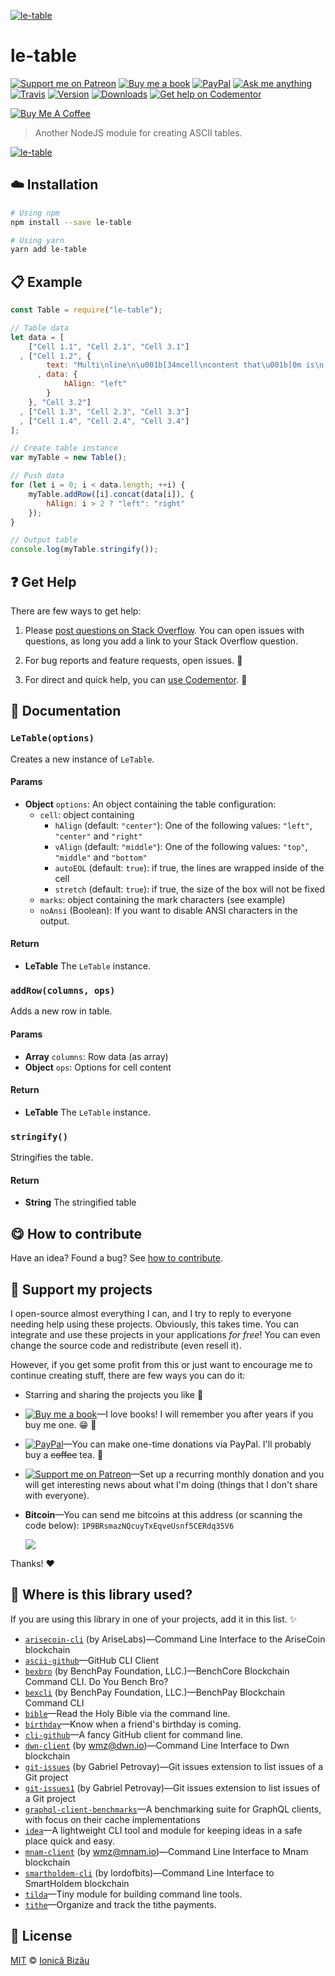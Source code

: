 <!-- Please do not edit this file. Edit the `blah` field in the `package.json` instead. If in doubt, open an issue. -->


[![le-table](http://i.imgur.com/BKXaFAa.png)](#)

# le-table

 [![Support me on Patreon][badge_patreon]][patreon] [![Buy me a book][badge_amazon]][amazon] [![PayPal][badge_paypal_donate]][paypal-donations] [![Ask me anything](https://img.shields.io/badge/ask%20me-anything-1abc9c.svg)](https://github.com/IonicaBizau/ama) [![Travis](https://img.shields.io/travis/IonicaBizau/le-table.svg)](https://travis-ci.org/IonicaBizau/le-table/) [![Version](https://img.shields.io/npm/v/le-table.svg)](https://www.npmjs.com/package/le-table) [![Downloads](https://img.shields.io/npm/dt/le-table.svg)](https://www.npmjs.com/package/le-table) [![Get help on Codementor](https://cdn.codementor.io/badges/get_help_github.svg)](https://www.codementor.io/johnnyb?utm_source=github&utm_medium=button&utm_term=johnnyb&utm_campaign=github)

<a href="https://www.buymeacoffee.com/H96WwChMy" target="_blank"><img src="https://www.buymeacoffee.com/assets/img/custom_images/yellow_img.png" alt="Buy Me A Coffee"></a>

> Another NodeJS module for creating ASCII tables.

[![le-table](http://i.imgur.com/DwyCfWo.png)](#)

## :cloud: Installation

```sh
# Using npm
npm install --save le-table

# Using yarn
yarn add le-table
```


## :clipboard: Example



```js
const Table = require("le-table");

// Table data
let data = [
    ["Cell 1.1", "Cell 2.1", "Cell 3.1"]
  , ["Cell 1.2", {
        text: "Multi\nline\n\u001b[34mcell\ncontent that\u001b[0m is\n left aligned."
      , data: {
            hAlign: "left"
        }
    }, "Cell 3.2"]
  , ["Cell 1.3", "Cell 2.3", "Cell 3.3"]
  , ["Cell 1.4", "Cell 2.4", "Cell 3.4"]
];

// Create table instance
var myTable = new Table();

// Push data
for (let i = 0; i < data.length; ++i) {
    myTable.addRow([i].concat(data[i]), {
        hAlign: i > 2 ? "left": "right"
    });
}

// Output table
console.log(myTable.stringify());
```



## :question: Get Help

There are few ways to get help:

 1. Please [post questions on Stack Overflow](https://stackoverflow.com/questions/ask). You can open issues with questions, as long you add a link to your Stack Overflow question.
 2. For bug reports and feature requests, open issues. :bug:

 3. For direct and quick help, you can [use Codementor](https://www.codementor.io/johnnyb). :rocket:



## :memo: Documentation


### `LeTable(options)`
Creates a new instance of `LeTable`.

#### Params

- **Object** `options`: An object containing the table configuration:
  - `cell`: object containing
    - `hAlign` (default: `"center"`): One of the following values: `"left"`, `"center"` and `"right"`
    - `vAlign` (default: `"middle"`): One of the following values: `"top"`, `"middle"` and `"bottom"`
    - `autoEOL` (default: `true`): if true, the lines are wrapped inside of the cell
    - `stretch` (default: `true`): if true, the size of the box will not be fixed
  - `marks`: object containing the mark characters (see example)
  - `noAnsi` (Boolean): If you want to disable ANSI characters in the output.

#### Return
- **LeTable** The `LeTable` instance.

### `addRow(columns, ops)`
Adds a new row in table.

#### Params

- **Array** `columns`: Row data (as array)
- **Object** `ops`: Options for cell content

#### Return
- **LeTable** The `LeTable` instance.

### `stringify()`
Stringifies the table.

#### Return
- **String** The stringified table



## :yum: How to contribute
Have an idea? Found a bug? See [how to contribute][contributing].


## :sparkling_heart: Support my projects

I open-source almost everything I can, and I try to reply to everyone needing help using these projects. Obviously,
this takes time. You can integrate and use these projects in your applications *for free*! You can even change the source code and redistribute (even resell it).

However, if you get some profit from this or just want to encourage me to continue creating stuff, there are few ways you can do it:


 - Starring and sharing the projects you like :rocket:
 - [![Buy me a book][badge_amazon]][amazon]—I love books! I will remember you after years if you buy me one. :grin: :book:
 - [![PayPal][badge_paypal]][paypal-donations]—You can make one-time donations via PayPal. I'll probably buy a ~~coffee~~ tea. :tea:
 - [![Support me on Patreon][badge_patreon]][patreon]—Set up a recurring monthly donation and you will get interesting news about what I'm doing (things that I don't share with everyone).
 - **Bitcoin**—You can send me bitcoins at this address (or scanning the code below): `1P9BRsmazNQcuyTxEqveUsnf5CERdq35V6`

    ![](https://i.imgur.com/z6OQI95.png)


Thanks! :heart:


## :dizzy: Where is this library used?
If you are using this library in one of your projects, add it in this list. :sparkles:


 - [`arisecoin-cli`](https://npmjs.com/package/arisecoin-cli) (by AriseLabs)—Command Line Interface to the AriseCoin blockchain
 - [`ascii-github`](https://npmjs.com/package/ascii-github)—GitHub CLI Client
 - [`bexbro`](https://npmjs.com/package/bexbro) (by BenchPay Foundation, LLC.)—BenchCore Blockchain Command CLI. Do You Bench Bro?
 - [`bexcli`](https://npmjs.com/package/bexcli) (by BenchPay Foundation, LLC.)—BenchPay Blockchain Command CLI
 - [`bible`](https://github.com/BibleJS/BibleApp)—Read the Holy Bible via the command line.
 - [`birthday`](https://github.com/IonicaBizau/birthday)—Know when a friend's birthday is coming.
 - [`cli-github`](https://github.com/IonicaBizau/cli-github)—A fancy GitHub client for command line.
 - [`dwn-client`](https://bitbucket.org/wuminzhe/dwn-client#readme) (by wmz@dwn.io)—Command Line Interface to Dwn blockchain
 - [`git-issues`](https://github.com/softwarescales/git-issues) (by Gabriel Petrovay)—Git issues extension to list issues of a Git project
 - [`git-issues1`](https://github.com/softwarescales/git-issues) (by Gabriel Petrovay)—Git issues extension to list issues of a Git project
 - [`graphql-client-benchmarks`](https://github.com/convoyinc/graphql-client-benchmarks)—A benchmarking suite for GraphQL clients, with focus on their cache implementations
 - [`idea`](https://github.com/IonicaBizau/idea)—A lightweight CLI tool and module for keeping ideas in a safe place quick and easy.
 - [`mnam-client`](https://bitbucket.org/wuminzhe/mnam-client#readme) (by wmz@mnam.io)—Command Line Interface to Mnam blockchain
 - [`smartholdem-cli`](https://npmjs.com/package/smartholdem-cli) (by lordofbits)—Command Line Interface to SmartHoldem blockchain
 - [`tilda`](https://github.com/IonicaBizau/tilda)—Tiny module for building command line tools.
 - [`tithe`](https://github.com/IonicaBizau/tithe)—Organize and track the tithe payments.

## :scroll: License

[MIT][license] © [Ionică Bizău][website]


[badge_patreon]: https://ionicabizau.github.io/badges/patreon.svg
[badge_amazon]: https://ionicabizau.github.io/badges/amazon.svg
[badge_paypal]: https://ionicabizau.github.io/badges/paypal.svg
[badge_paypal_donate]: https://ionicabizau.github.io/badges/paypal_donate.svg

[patreon]: https://www.patreon.com/ionicabizau
[amazon]: http://amzn.eu/hRo9sIZ
[paypal-donations]: https://www.paypal.com/cgi-bin/webscr?cmd=_s-xclick&hosted_button_id=RVXDDLKKLQRJW

[license]: http://showalicense.com/?fullname=Ionic%C4%83%20Biz%C4%83u%20%3Cbizauionica%40gmail.com%3E%20(https%3A%2F%2Fionicabizau.net)&year=2014#license-mit
[website]: https://ionicabizau.net
[contributing]: /CONTRIBUTING.md
[docs]: /DOCUMENTATION.md
